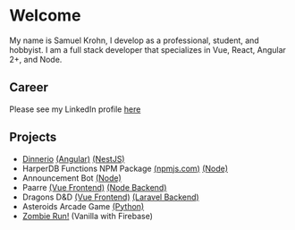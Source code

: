 # Welcome

My name is Samuel Krohn, I develop as a professional, student, and hobbyist. I am a full stack developer that specializes in Vue, React, Angular 2+, and Node.

## Career
Please see my LinkedIn profile [here](https://www.linkedin.com/in/samkrohn/)

## Projects
- [Dinnerio](http://dinnerio.s3-website-us-west-2.amazonaws.com/) [(Angular)](https://github.com/SamgeeGamwise/dinnerio-angular) [(NestJS)](https://github.com/SamgeeGamwise/dinnerio)
- HarperDB Functions NPM Package [(npmjs.com)](https://www.npmjs.com/package/harperdb-node) [(Node)](https://github.com/SamgeeGamwise/harperdb-functions)
- Announcement Bot [(Node)](https://github.com/bubbzDotDev/bot-dashboard-backend)
- Paarre [(Vue Frontend)](https://github.com/SamgeeGamwise/paarre) [(Node Backend)](https://github.com/SamgeeGamwise/paarre-backend)
- Dragons D&D [(Vue Frontend)](https://github.com/SamgeeGamwise/dragons_laravel) [(Laravel Backend)](https://github.com/SamgeeGamwise/dragons_backend)
- Asteroids Arcade Game [(Python)](https://github.com/SamgeeGamwise/asteroids)
- [Zombie Run!](http://zombierun.s3-website-us-west-2.amazonaws.com/) (Vanilla with Firebase)
